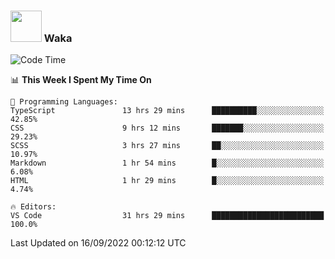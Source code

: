 ### <img src="https://media.giphy.com/media/VgCDAzcKvsR6OM0uWg/giphy.gif" width="50"> Waka

  <!--START_SECTION:waka-->
![Code Time](http://img.shields.io/badge/Code%20Time-871%20hrs%207%20mins-blue)

📊 **This Week I Spent My Time On** 

```text
💬 Programming Languages: 
TypeScript               13 hrs 29 mins      ██████████░░░░░░░░░░░░░░░   42.85% 
CSS                      9 hrs 12 mins       ███████░░░░░░░░░░░░░░░░░░   29.23% 
SCSS                     3 hrs 27 mins       ██░░░░░░░░░░░░░░░░░░░░░░░   10.97% 
Markdown                 1 hr 54 mins        █░░░░░░░░░░░░░░░░░░░░░░░░   6.08% 
HTML                     1 hr 29 mins        █░░░░░░░░░░░░░░░░░░░░░░░░   4.74%

🔥 Editors: 
VS Code                  31 hrs 29 mins      █████████████████████████   100.0%

```


 Last Updated on 16/09/2022 00:12:12 UTC
<!--END_SECTION:waka-->
